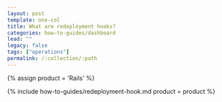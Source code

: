 ```yaml
---
layout: post
template: one-col
title: What are redeployment hooks?
categories: how-to-guides/dashboard
lead: ""
legacy: false
tags: ["operations"]
permalink: /:collection/:path
---
```


{% assign product = 'Rails' %}

{% include how-to-guides/redeployment-hook.md product = product %}